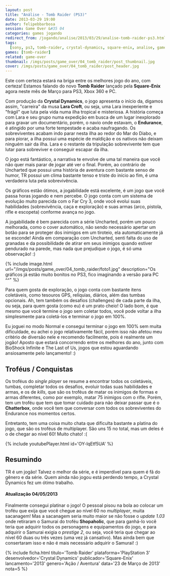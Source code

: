 ```yaml
---
layout: post
title: "Análise - Tomb Raider (PS3)"
date: 2013-03-29 19:00
author: felipebbarbosa
session: Game Over &#35 04
categories: games jogando
redirect_from: /jogando/analise/2013/03/29/analise-tomb-raider-ps3.html
tags:
  [sony, ps3, tomb-raider, crystal-dynamics, square-enix, analise, game-over]
games: [tomb-raider]
related: game-over
thumbnail: /imgs/posts/game_over/04_tomb_raider/post_thumbnail.jpg
cover: /imgs/posts/game_over/04_tomb_raider/post_header.jpg
---
```


Este com certeza estará na briga entre os melhores jogo do ano, com certeza! Estamos falando do novo **Tomb Raider** lançado pela **Square-Enix** agora neste mês de Março para PS3, Xbox 360 e PC.

<!--more-->

Com produção da **Crystal Dynamics**, o jogo apresenta o início da, digamos assim, "carreira" da musa **Lara Croft**, ou seja, uma Lara inexperiente e "frágil" que luta pela vida numa ilha tropical e misteriosa. A história começa com Lara e seu grupo numa expedição em busca de um lugar inexplorado para gravar um documentário, porém, o navio onde estavam, o **Endurance**, é atingido por uma forte tempestade e acaba naufragando. Os sobreviventes acabam indo parar nesta ilha ao redor do Mar do Diabo, e para piorar, a ilha possui uma espécie de maldição e os nativos não deixam ninguém sair da ilha. Lara e o restante da tripulação sobrevivente tem que lutar para sobreviver e conseguir escapar da ilha.

O jogo está fantástico, a narrativa te envolve de uma tal maneira que você não quer mais parar de jogar até ver o final. Porém, ao contrário de Uncharted que possui uma história de aventura com bastante senso de humor, TR possui um clima bastante tenso e triste do início ao fim, é uma verdadeira luta pela sobrevivência.

Os gráficos estão ótimos, a jogabilidade está excelente, é um jogo que você passa horas jogando e nem percebe. O jogo conta com um sistema de evolução muito parecida com o Far Cry 3, onde você evolui suas habilidades (sobrevivência, caça e exploração) e suas armas (arco, pistola, rifle e escopeta) conforme avança no jogo.

A jogabilidade é bem parecida com a série Uncharted, porém um pouco melhorada, como o cover automático, não sendo necessário apertar um botão para se proteger dos inimigos em um tiroteio, ela automaticamente já se esconde! Ainda em comparação com Uncharted, senti falta do uso de granadas e da possibilidade de atirar em seus inimigos quando estiver pendurado na parede, mas nada que prejudique o jogo, é só uma observação! :)

{% include image.html url="/imgs/posts/game_over/04_tomb_raider/foto1.jpg" description="Os gráficos já estão muito bonitos no PS3, fico imaginando a versão para PC ^^" %}

Para quem gosta de exploração, o jogo conta com bastante itens coletáveis, como tesouros GPS, relíquias, diários, além das tumbas opcionais. Ah, tem também os desafios (challenges) de cada parte da ilha, ou seja, para quem gosta (como eu) é um prato cheio! O lado bom, é que mesmo que você termine o jogo sem coletar todos, você pode voltar a ilha simplesmente para coletá-los e terminar o jogo em 100%.

Eu joguei no modo Normal e consegui terminar o jogo em 100% sem muita dificuldade, eu achei o jogo relativamente fácil, porém isso não afetou meu critério de diversão nele e recomendo facilmente, pois é realmente um jogão! Aposto que estará concorrendo entre os melhores do ano, junto com BioShock Infinite e The Last of Us, jogos que estou aguardando ansiosamente pelo lançamento! :)

## Troféus / Conquistas

Os troféus do _single player_ se resume a encontrar todos os coletáveis, tumbas, completar todos os desafios, evoluir todas suas habilidades e armas, e os de _kills_, que são os troféus de matar os inimigos de formas e armas diferentes, como por exemplo, matar 75 inimigos com o rifle. Porém, tem um troféu que tem que tomar cuidado para não deixar passar que é o **Chatterbox**, onde você tem que conversar com todos os sobreviventes do Endurance nos momentos certos.

Entretanto, tem uma coisa muito chata que dificulta bastante a platina do jogo, que são os troféus de multiplayer. São uns 15 no total, mas um deles é o de chegar ao nível 60! Muito chato! :(

{% include youtubePlayer.html id='OY-lqEtf5UA' %}

## Resumindo

TR é um jogão! Talvez o melhor da série, e é imperdível para quem é fã do gênero e da série. Quem ainda não jogou está perdendo tempo, a Crystal Dynamics fez um ótimo trabalho.

#### Atualização 04/05/2013

Finalmente consegui platinar o jogo! O pessoal pisou na bola ao colocar um troféu que exija que você chegue ao nível 60 no _multiplayer_, muita sacanagem! Mas a sacanagem seria muito maior se não fosse o _update 1.03_ onde retiraram o Samurai do troféu **Shopaholic**, que para ganhá-lo você teria que adquirir todos os personagens e equipamentos do jogo, e para adquirir o Samurai exigia o _prestige 2_, ou seja, você teria que chegar ao nível 60 duas ou três vezes (uma vez já cansativo). Mas ainda bem que consertaram isso e não é mais necessário adquirir o Samurai! :)

{% include ficha.html
  titulo='Tomb Raider'
  plataforma='PlayStation 3'
  desenvolvedor='Crystal Dynamics'
  publicador='Square-Enix'
  lancamento='2013'
  genero='Ação / Aventura'
  data='23 de Março de 2013'
  nota=5 %}
